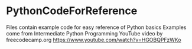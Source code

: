 # PythonCodeForReference
Files contain example code for easy reference of Python basics
Examples come from Intermediate Python Programming YouTube video by freecodecamp.org
https://www.youtube.com/watch?v=HGOBQPFzWKo
